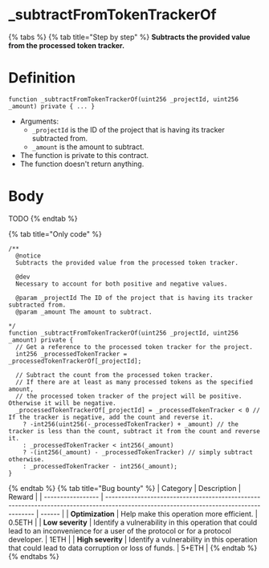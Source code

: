 # _subtractFromTokenTrackerOf

{% tabs %}
{% tab title="Step by step" %}
**Subtracts the provided value from the processed token tracker.**

# Definition

```solidity
function _subtractFromTokenTrackerOf(uint256 _projectId, uint256 _amount) private { ... }
```

* Arguments:
  * `_projectId` is the ID of the project that is having its tracker subtracted from.
  * `_amount` is the amount to subtract.
* The function is private to this contract.
* The function doesn't return anything.

# Body

TODO
{% endtab %}

{% tab title="Only code" %}
```solidity
/** 
  @notice
  Subtracts the provided value from the processed token tracker.

  @dev
  Necessary to account for both positive and negative values.

  @param _projectId The ID of the project that is having its tracker subtracted from.
  @param _amount The amount to subtract.

*/
function _subtractFromTokenTrackerOf(uint256 _projectId, uint256 _amount) private {
  // Get a reference to the processed token tracker for the project.
  int256 _processedTokenTracker = _processedTokenTrackerOf[_projectId];

  // Subtract the count from the processed token tracker.
  // If there are at least as many processed tokens as the specified amount,
  // the processed token tracker of the project will be positive. Otherwise it will be negative.
  _processedTokenTrackerOf[_projectId] = _processedTokenTracker < 0 // If the tracker is negative, add the count and reverse it.
    ? -int256(uint256(-_processedTokenTracker) + _amount) // the tracker is less than the count, subtract it from the count and reverse it.
    : _processedTokenTracker < int256(_amount)
    ? -(int256(_amount) - _processedTokenTracker) // simply subtract otherwise.
    : _processedTokenTracker - int256(_amount);
}
```
{% endtab %}
{% tab title="Bug bounty" %}
| Category          | Description                                                                                                                            | Reward |
| ----------------- | -------------------------------------------------------------------------------------------------------------------------------------- | ------ |
| **Optimization**  | Help make this operation more efficient.                                                                                               | 0.5ETH |
| **Low severity**  | Identify a vulnerability in this operation that could lead to an inconvenience for a user of the protocol or for a protocol developer. | 1ETH   |
| **High severity** | Identify a vulnerability in this operation that could lead to data corruption or loss of funds.                                        | 5+ETH  |
{% endtab %}
{% endtabs %}
